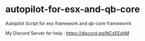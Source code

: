# autopilot-for-esx-and-qb-core
Autopilot Script for esx framework and qb-core frameworrk



My Discord Server for help : https://discord.gg/NCzEEshM
